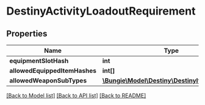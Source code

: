 # DestinyActivityLoadoutRequirement

## Properties
Name | Type | Description | Notes
------------ | ------------- | ------------- | -------------
**equipmentSlotHash** | **int** |  | [optional] 
**allowedEquippedItemHashes** | **int[]** |  | [optional] 
**allowedWeaponSubTypes** | [**\Bungie\Model\Destiny\DestinyItemSubType[]**](DestinyItemSubType.md) |  | [optional] 

[[Back to Model list]](../README.md#documentation-for-models) [[Back to API list]](../README.md#documentation-for-api-endpoints) [[Back to README]](../README.md)


